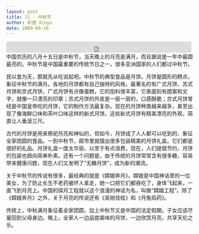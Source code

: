 ```yaml
---
layout: post
title: 21 - 中秋节
author: 昕煜 Xinyu
date: 2009-09-16
---
```


<iframe src="https://archive.org/embed/slowchinese_201909/Slow_Chinese_021.mp3" width="500" height="30" frameborder="0" webkitallowfullscreen="true" mozallowfullscreen="true" allowfullscreen></iframe>
中国农历的八月十五日是中秋节，当天晚上的月亮是满月，而且据说是一年中最圆最亮的。中秋节是中国最重要的传统节日之一，很多亚洲国家的人们都过中秋节。

民以食为天，那就先从吃说起吧。中秋节的典型食品是月饼。月饼是圆形的糕点，象征中秋节的满月。各地的月饼都有自己独特的风格。最著名的有广式月饼、苏式月饼和京式月饼。广式月饼有点像蛋糕，它的馅料很丰富，它表面刻有图案和文字，就像一只漂亮的印章；苏式月饼的外皮是一层一层的，口感酥脆；京式月饼曾经是中国皇帝吃的月饼，它的制作方法最复杂。现在的月饼种类越来越多，甚至出现了像海鲜口味和茶叶口味这样的新式月饼。这些新式月饼有精美漂亮的外观，简直让人垂涎三尺。

古代的月饼是用来祭祀月亮和神仙的，但如今，月饼成了人人都可以吃到的、象征全家团圆的食品。一到中秋节，超市里就摆出很多包装精美的月饼礼盒。它们都是很好的礼品。月饼礼盒一度太华丽，以至于有点浪费，现在，人们提倡节约，月饼的包装也趋向简单朴素。还有一个问题是，由于传统的月饼常常含有很多糖，容易带来健康问题，现在人们又发明了“无糖月饼”，成为新的潮流。

关于中秋节的传说有很多，最经典的就是《嫦娥奔月》。嫦娥是中国神话里的一位美女，为了防止长生不老药被坏人拿走，她一口把它们都吞吃了，身体飞起来，一直飞到月亮上。中国的探月工程就以这个浪漫的神话为名，叫做“嫦娥工程”。除了《嫦娥奔月》之外，关于月亮的传说还有《吴刚伐桂》和《月兔捣药》。

传统上，中秋满月象征着全家团圆，加上中秋节又是中国的法定假期，子女应该尽量回到父母身边。晚上，全家人一边品尝美味的月饼，一边欣赏月亮，共享天伦之乐。

 

